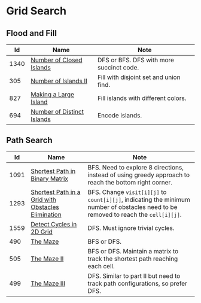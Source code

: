 # Grid Search

## Flood and Fill
| Id      | Name                                        | Note               |
|---------|---------------------------------------------|--------------------|
| 1340     |  <a href="https://github.com/ZSShen/Hacking-Tech-Interview/blob/main/AlgorithmDesign/src/1254_Number_of_Closed_Islands.cpp" target="_blank">Number of Closed Islands</a>| DFS or BFS. DFS with more succinct code. |
| 305     |  <a href="https://github.com/ZSShen/Hacking-Tech-Interview/blob/main/AlgorithmDesign/src/305_Number_of_Islands_II.cpp" target="_blank">Number of Islands II</a>| Fill with disjoint set and union find. |
| 827     |  <a href="https://github.com/ZSShen/Hacking-Tech-Interview/blob/main/AlgorithmDesign/src/827_Making_A_Large_Island.cpp" target="_blank">Making a Large Island</a>| Fill islands with different colors. |
| 694     |  <a href="https://github.com/ZSShen/Hacking-Tech-Interview/blob/main/AlgorithmDesign/src/694_Number_of_Distinct_Islands.cpp" target="_blank">Number of Distinct Islands</a>| Encode islands. |


## Path Search
| Id      | Name                                        | Note               |
|---------|---------------------------------------------|--------------------|
| 1091     |  <a href="https://github.com/ZSShen/Hacking-Tech-Interview/blob/main/AlgorithmDesign/src/1091_Shortest_Path_in_Binary_Matrix.cpp" target="_blank">Shortest Path in Binary Matrix</a>| BFS. Need to explore 8 directions, instead of using greedy approach to reach the bottom right corner. |
| 1293     |  <a href="https://github.com/ZSShen/Hacking-Tech-Interview/blob/main/AlgorithmDesign/src/1293_Shortest_Path_in_a_Grid_with_Obstacles_Elimination.cpp" target="_blank">Shortest Path in a Grid with Obstacles Elimination</a>| BFS. Change `visit[i][j]` to `count[i][j]`, indicating the minimum number of obstacles need to be removed to reach the `cell[i][j]`. |
| 1559     |  <a href="https://github.com/ZSShen/Hacking-Tech-Interview/blob/main/AlgorithmDesign/src/1559_Detect_Cycles_in_2D_Grid.cpp" target="_blank">Detect Cycles in 2D Grid</a>| DFS. Must ignore trivial cycles. |
| 490     |  <a href="https://github.com/ZSShen/Hacking-Tech-Interview/blob/main/AlgorithmDesign/src/490_The_Maze.cpp" target="_blank">The Maze</a>| BFS or DFS. |
| 505     |  <a href="https://github.com/ZSShen/Hacking-Tech-Interview/blob/main/AlgorithmDesign/src/505_The_Maze_II.cpp" target="_blank">The Maze II</a>| BFS or DFS. Maintain a matrix to track the shortest path reaching each cell.|
| 499   |  <a href="https://github.com/ZSShen/Hacking-Tech-Interview/blob/main/AlgorithmDesign/src/499_The_Maze_III.cpp" target="_blank">The Maze III</a>| DFS. Similar to part II but need to track path configurations, so prefer DFS. |
